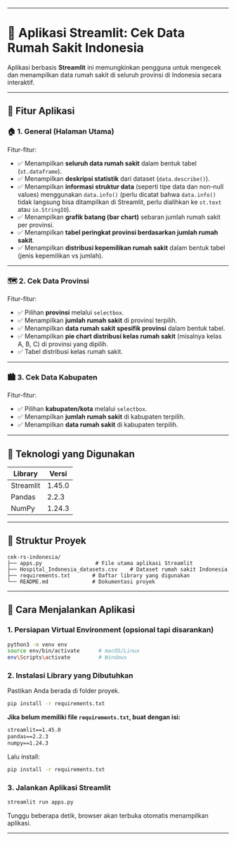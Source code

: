 
---

# 🏥 Aplikasi Streamlit: Cek Data Rumah Sakit Indonesia

Aplikasi berbasis **Streamlit** ini memungkinkan pengguna untuk mengecek dan menampilkan data rumah sakit di seluruh provinsi di Indonesia secara interaktif.

---

## 🎯 Fitur Aplikasi

### 🏠 1. **General (Halaman Utama)**

Fitur-fitur:

* ✅ Menampilkan **seluruh data rumah sakit** dalam bentuk tabel (`st.dataframe`).
* ✅ Menampilkan **deskripsi statistik** dari dataset (`data.describe()`).
* ✅ Menampilkan **informasi struktur data** (seperti tipe data dan non-null values) menggunakan `data.info()` (perlu dicatat bahwa `data.info()` tidak langsung bisa ditampilkan di Streamlit, perlu dialihkan ke `st.text` atau `io.StringIO`).
* ✅ Menampilkan **grafik batang (bar chart)** sebaran jumlah rumah sakit per provinsi.
* ✅ Menampilkan **tabel peringkat provinsi berdasarkan jumlah rumah sakit**.
* ✅ Menampilkan **distribusi kepemilikan rumah sakit** dalam bentuk tabel (jenis kepemilikan vs jumlah).

---

### 🗺️ 2. **Cek Data Provinsi**

Fitur-fitur:

* ✅ Pilihan **provinsi** melalui `selectbox`.
* ✅ Menampilkan **jumlah rumah sakit** di provinsi terpilih.
* ✅ Menampilkan **data rumah sakit spesifik provinsi** dalam bentuk tabel.
* ✅ Menampilkan **pie chart distribusi kelas rumah sakit** (misalnya kelas A, B, C) di provinsi yang dipilih.
* ✅ Tabel distribusi kelas rumah sakit.

---

### 🏙️ 3. **Cek Data Kabupaten**

Fitur-fitur:

* ✅ Pilihan **kabupaten/kota** melalui `selectbox`.
* ✅ Menampilkan **jumlah rumah sakit** di kabupaten terpilih.
* ✅ Menampilkan **data rumah sakit** di kabupaten terpilih.

---


## 🧰 Teknologi yang Digunakan

| Library   | Versi  |
| --------- | ------ |
| Streamlit | 1.45.0 |
| Pandas    | 2.2.3  |
| NumPy     | 1.24.3 |

---

## 📁 Struktur Proyek

```
cek-rs-indonesia/
├── apps.py                 # File utama aplikasi Streamlit
├── Hospital_Indonesia_datasets.csv    # Dataset rumah sakit Indonesia
├── requirements.txt       # Daftar library yang digunakan
└── README.md              # Dokumentasi proyek
```

---

## 🚀 Cara Menjalankan Aplikasi

### 1. **Persiapan Virtual Environment (opsional tapi disarankan)**

```bash
python3 -m venv env
source env/bin/activate      # macOS/Linux
env\Scripts\activate         # Windows
```

### 2. **Instalasi Library yang Dibutuhkan**

Pastikan Anda berada di folder proyek.

```bash
pip install -r requirements.txt
```

**Jika belum memiliki file `requirements.txt`, buat dengan isi:**

```txt
streamlit==1.45.0
pandas==2.2.3
numpy==1.24.3
```

Lalu install:

```bash
pip install -r requirements.txt
```

### 3. **Jalankan Aplikasi Streamlit**

```bash
streamlit run apps.py
```

Tunggu beberapa detik, browser akan terbuka otomatis menampilkan aplikasi.

---

